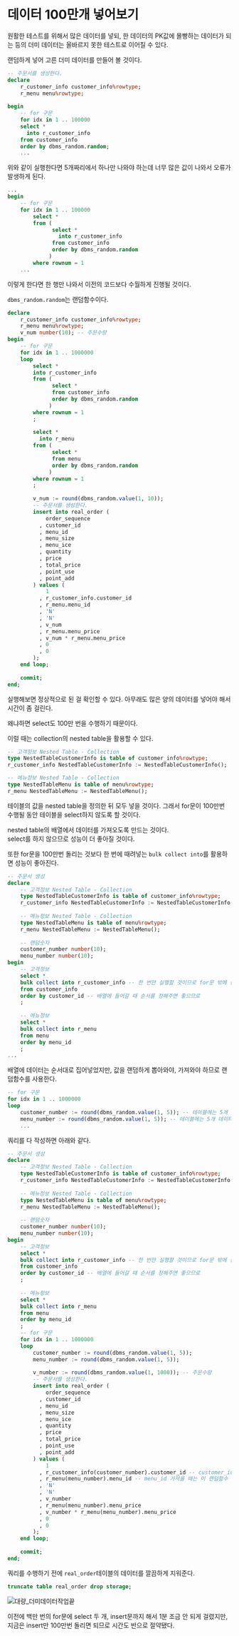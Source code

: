 # 데이터 100만개 넣어보기

원활한 테스트를 위해서 많은 데이터를 넣되, 한 데이터의 PK값에 몰빵하는 데이터가 되는 등의 더미 데이터는 올바르지 못한 테스트로 이어질 수 있다.

랜덤하게 넣어 고른 더미 데이터를 만들어 볼 것이다.

```sql
-- 주문서를 생성한다.
declare
    r_customer_info customer_info%rowtype;
    r_menu menu%rowtype;
    
begin
    -- for 구문
    for idx in 1 .. 100000 
    select *
      into r_customer_info
    from customer_info
    order by dbms_random.random;
    ...
```

위와 같이 실행한다면 5개짜리에서 하나만 나와야 하는데 너무 많은 값이 나와서 오류가 발생하게 된다.

```sql
...
begin
    -- for 구문
    for idx in 1 .. 100000
        select *
        from (
              select *
                into r_customer_info
              from customer_info
              order by dbms_random.random
             )
        where rownum = 1
    ...
```

이렇게 한다면 한 행만 나와서 이전의 코드보다 수월하게 진행될 것이다.

`dbms_random.random`는 랜덤함수이다.

```sql
declare
    r_customer_info customer_info%rowtype;
    r_menu menu%rowtype;
    v_num number(10); -- 주문수량
begin
    -- for 구문
    for idx in 1 .. 1000000
    loop
        select *
        into r_customer_info
        from (
              select *
              from customer_info
              order by dbms_random.random
             )
        where rownum = 1
        ;
        
        select *
          into r_menu
        from (
              select *
              from menu
              order by dbms_random.random
             )
        where rownum = 1
        ;
        
        v_num := round(dbms_random.value(1, 10));
        -- 주문서를 생성한다.
        insert into real_order (
            order_sequence
          , customer_id
          , menu_id
          , menu_size
          , menu_ice
          , quantity
          , price
          , total_price
          , point_use
          , point_add
        ) values (
            1
          , r_customer_info.customer_id
          , r_menu.menu_id
          , 'N'
          , 'N'
          , v_num
          , r_menu.menu_price
          , v_num * r_menu.menu_price
          , 0
          , 0
        );
    end loop;
    
    commit;
end;
```

실행해보면 정상적으로 된 걸 확인할 수 있다. 아무래도 많은 양의 데이터를 넣어야 해서 시간이 좀 걸린다.

왜냐하면 select도 100만 번을 수행하기 때문이다.

이럴 때는 collection의 nested table을 활용할 수 있다.

```sql
-- 고객정보 Nested Table - Collection
type NestedTableCustomerInfo is table of customer_info%rowtype;
r_customer_info NestedTableCustomerInfo := NestedTableCustomerInfo();

-- 메뉴정보 Nested Table - Collection
type NestedTableMenu is table of menu%rowtype;
r_menu NestedTableMenu := NestedTableMenu();
```

테이블의 값을 nested table을 정의한 뒤 모두 넣을 것이다. 그래서 for문이 100만번 수행될 동안 테이블을 select하지 않도록 할 것이다.

nested table의 배열에서 데이터를 가져오도록 만드는 것이다.  
select를 하지 않으므로 성능이 더 좋아질 것이다.

또한 for문을 100만번 돌리는 것보다 한 번에 때려넣는 `bulk collect into`를 활용하면 성능이 좋아진다.

```sql
-- 주문서 생성
declare
    -- 고객정보 Nested Table - Collection
    type NestedTableCustomerInfo is table of customer_info%rowtype;
    r_customer_info NestedTableCustomerInfo := NestedTableCustomerInfo();
    
    -- 메뉴정보 Nested Table - Collection
    type NestedTableMenu is table of menu%rowtype;
    r_menu NestedTableMenu := NestedTableMenu();
    
    -- 랜덤숫자
    customer_number number(10);
    menu_number number(10);
begin
    -- 고객정보
    select *
    bulk collect into r_customer_info -- 한 번만 실행할 것이므로 for문 밖에 놓음
    from customer_info
    order by customer_id -- 배열에 들어갈 때 순서를 정해주면 좋으므로
    ;
    
    -- 메뉴정보
    select *
    bulk collect into r_menu
    from menu
    order by menu_id
    ;
...
```

배열에 데이터는 순서대로 집어넣었지만, 값을 랜덤하게 뽑아와야, 가져와야 하므로 랜덤함수를 사용한다.

```sql
-- for 구문
for idx in 1 .. 1000000
loop
    customer_number := round(dbms_random.value(1, 5)); -- 테이블에는 5개 데이터만 있으므로
    menu_number := round(dbms_random.value(1, 5)); -- 테이블에는 5개 데이터만 있으므로
    ...
```

쿼리를 다 작성하면 아래와 같다.

```sql
-- 주문서 생성
declare
    -- 고객정보 Nested Table - Collection
    type NestedTableCustomerInfo is table of customer_info%rowtype;
    r_customer_info NestedTableCustomerInfo := NestedTableCustomerInfo();
    
    -- 메뉴정보 Nested Table - Collection
    type NestedTableMenu is table of menu%rowtype;
    r_menu NestedTableMenu := NestedTableMenu();
    
    -- 랜덤숫자
    customer_number number(10);
    menu_number number(10);
begin
    -- 고객정보
    select *
    bulk collect into r_customer_info -- 한 번만 실행할 것이므로 for문 밖에 놓음
    from customer_info
    order by customer_id -- 배열에 들어갈 때 순서를 정해주면 좋으므로
    ;
    
    -- 메뉴정보
    select *
    bulk collect into r_menu
    from menu
    order by menu_id
    ;
    -- for 구문
    for idx in 1 .. 1000000
    loop
        customer_number := round(dbms_random.value(1, 5));
        menu_number := round(dbms_random.value(1, 5));
        
        v_number := round(dbms_random.value(1, 1000)); -- 주문수량
        -- 주문서를 생성한다.
        insert into real_order (
            order_sequence
          , customer_id
          , menu_id
          , menu_size
          , menu_ice
          , quantity
          , price
          , total_price
          , point_use
          , point_add
        ) values (
            1
          , r_customer_info(customer_number).customer_id -- customer_id 가져올 때는 이 랜덤함수 값을 이용해서 인덱스를 넣어주고 값을 가져오게 한다.
          , r_menu(menu_number).menu_id -- menu_id 가져올 때는 이 랜덤함수 값을 이용해서 인덱스를 넣어주고 값을 가져오게 한다.
          , 'N'
          , 'N'
          , v_number
          , r_menu(menu_number).menu_price
          , v_number * r_menu(menu_number).menu_price
          , 0
          , 0
        );
    end loop;
    
    commit;
end;
```

쿼리를 수행하기 전에 `real_order`테이블의 데이터를 깔끔하게 지워준다.

```sql
truncate table real_order drop storage;
```

![대량_더미데이터작업끝](bulk_insert_done.png)

이전에 백만 번의 for문에 select 두 개, insert문까지 해서 1분 조금 안 되게 걸렸지만, 지금은 insert만 100만번 돌리면 되므로 시간도 반으로 절약됐다.
